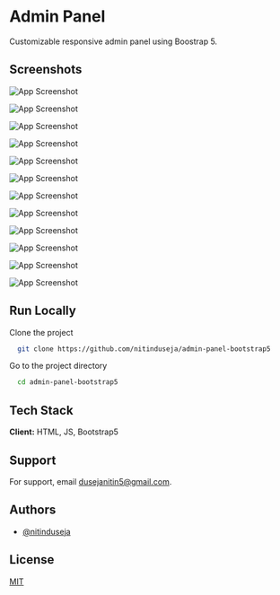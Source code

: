 
# Admin Panel

Customizable responsive admin panel using Boostrap 5.


## Screenshots

![App Screenshot](https://github.com/nitinduseja/admin-panel-bootstrap5/blob/main/screenshots/Dashboard-Brand.png)

![App Screenshot](https://github.com/nitinduseja/admin-panel-bootstrap5/blob/main/screenshots/Dashboard-Brand-.png)

![App Screenshot](https://github.com/nitinduseja/admin-panel-bootstrap5/blob/main/screenshots/Profile-Brand.png)

![App Screenshot](https://github.com/nitinduseja/admin-panel-bootstrap5/blob/main/screenshots/Table-Brand.png)

![App Screenshot](https://github.com/nitinduseja/admin-panel-bootstrap5/blob/main/screenshots/Login-Brand.png)

![App Screenshot](https://github.com/nitinduseja/admin-panel-bootstrap5/blob/main/screenshots/Register-Brand.png)

![App Screenshot](https://github.com/nitinduseja/admin-panel-bootstrap5/blob/main/screenshots/Dashboard-Brand-Mobile.png)

![App Screenshot](https://github.com/nitinduseja/admin-panel-bootstrap5/blob/main/screenshots/Dashboard-Brand-Mobile.png)

![App Screenshot](https://github.com/nitinduseja/admin-panel-bootstrap5/blob/main/screenshots/Profile-Brand-Mobile.png)

![App Screenshot](https://github.com/nitinduseja/admin-panel-bootstrap5/blob/main/screenshots/Table-Brand-Mobile.png)

![App Screenshot](https://github.com/nitinduseja/admin-panel-bootstrap5/blob/main/screenshots/Login-Brand-Mobile.png)

![App Screenshot](https://github.com/nitinduseja/admin-panel-bootstrap5/blob/main/screenshots/Register-Brand-Mobile.png)

## Run Locally

Clone the project

```bash
  git clone https://github.com/nitinduseja/admin-panel-bootstrap5
```

Go to the project directory

```bash
  cd admin-panel-bootstrap5
```


## Tech Stack

**Client:** HTML, JS, Bootstrap5


## Support

For support, email dusejanitin5@gmail.com.


## Authors

- [@nitinduseja](https://www.github.com/nitinduseja)


## License

[MIT](https://choosealicense.com/licenses/mit/)


